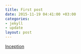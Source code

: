 ```yaml
---
title: First post
date: 2015-11-19 04:41:00 +03:00
categories:
- jekyll
- update
layout: post
---
```


[Inception](https://manage.siteleaf.com/)

